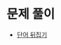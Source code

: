 # 문제 풀이
- [단어 뒤집기](https://github.com/JangHyoGwang/TIL/edit/main/%EB%8B%A8%EC%96%B4%EB%92%A4%EC%A7%91%EA%B8%B0(9093).java) 

